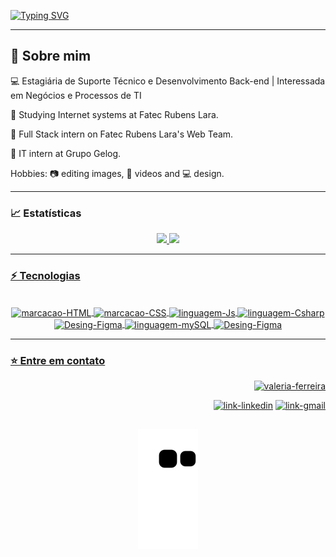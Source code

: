 [![Typing SVG](https://readme-typing-svg.demolab.com?font=Fira+Code&weight=600&size=25&pause=1000&color=E08BAE&center=true&vCenter=true&width=435&lines=Hey+you!!+Welcome+%F0%9F%92%97;My+name+is+Val%C3%A9ria+Ferreira;Building+ideas+with+code;Always+learning+%F0%9F%9A%80)](https://git.io/typing-svg)

<hr>

## 🚀 Sobre mim
💻 Estagiária de Suporte Técnico e Desenvolvimento Back-end | Interessada em Negócios e Processos de TI

🌱 Studying Internet systems at Fatec Rubens Lara.

💼 Full Stack intern on Fatec Rubens Lara's Web Team.

💼 IT intern at Grupo Gelog.

Hobbies: 📷 editing images, 🎥 videos and 💻 design.

<hr>

### 📈 Estatísticas


<div align="center">
  <a href="https://github.com/valeria-ferreira">
  <img height="180em" src="https://github-readme-stats.vercel.app/api?username=valeria-ferreira&show_icons=true&theme=dracula&include_all_commits=true&count_private=true"/>
  <img height="180em" src="https://github-readme-stats.vercel.app/api/top-langs/?username=valeria-ferreira&layout=compact&langs_count=7&theme=dracula"/>
</div>
 
  <hr>
  
  ### ⚡ Tecnologias
  
  <div style="display: inline_block" align="center"><br>
  <img align="center" alt="marcacao-HTML" src="https://img.shields.io/badge/HTML5-E34F26?style=for-the-badge&logo=html5&logoColor=white">        
  <img align="center" alt="marcacao-CSS" src="https://img.shields.io/badge/CSS3-1572B6?style=for-the-badge&logo=css3&logoColor=white">  
  <img align="center" alt="linguagem-Js" src="https://img.shields.io/badge/JavaScript-F7DF1E?style=for-the-badge&logo=javascript&logoColor=black"> 
  <img align="center" alt="linguagem-Csharp" src="https://img.shields.io/badge/C%23-a4048f?style=for-the-badge&logo=c-sharp&logoColor=white">
    <img align="center" alt="Desing-Figma" src="https://img.shields.io/badge/PHP-777BB4?style=for-the-badge&logo=php&logoColor=white">
  <img align="center" alt="linguagem-mySQL" src="https://img.shields.io/badge/MySQL-00000F?style=for-the-badge&logo=mysql&logoColor=white">
  <img align="center" alt="Desing-Figma" src="https://img.shields.io/badge/FIGMA-1cbcfc?style=for-the-badge&logo=figma&logoColor=ffffff">
</div>
  
  <hr>
  
  ### ⭐ Entre em contato
  <span align="right">

  ![valeria-ferreira](https://user-images.githubusercontent.com/89273671/195222481-6610aa8f-0b57-4196-94e7-6de05e7c4082.jpg)
  
  </span>
  
  <div align="right">
     <a href="https://www.linkedin.com/in/valeria-nascimento-ferreira" target="_blank"><img alt="link-linkedin" src="https://img.shields.io/badge/-LinkedIn-%230077B5?style=for-the-badge&logo=linkedin&logoColor=white" target="_blank"></a> 
    <a href="mailto:valeria.ferreira4cps@gmail.com" target="_blank"><img alt="link-gmail" src="https://img.shields.io/badge/Gmail-D14836?style=for-the-badge&logo=gmail&logoColor=white"></a> 
    <!--<a href="https://www.behance.net/valeria-ferreira" target="_blank"><img height="40" width=40" src="https://cdn-icons-png.flaticon.com/512/3536/3536806.png" target="_blank"></a>  
     <a href="https://dribbble.com/valeria-ferreira" target="_blank"><img height="40" width="40" src="https://cdn-icons-png.flaticon.com/512/3536/3536685.png" target="_blank"></a>-->
 </div>

  
  ##

 <div align="center"> 
 
![Snake animation](https://github.com/valeria-ferreira/valeria-ferreira/blob/output/github-contribution-grid-snake.svg)
 
</div>

